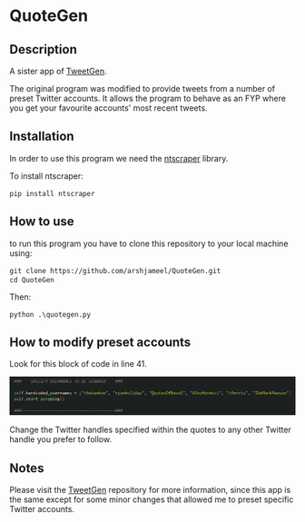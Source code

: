 # QuoteGen

## Description
A sister app of [TweetGen](https://github.com/arshjameel/TweetGen). 

The original program was modified to provide tweets from a number of preset Twitter accounts. It allows the program to behave as an FYP where you get your favourite accounts' most recent tweets.

## Installation
In order to use this program we need the [ntscraper](https://github.com/bocchilorenzo/ntscraper) library.

To install ntscraper:
```
pip install ntscraper
```

## How to use
to run this program you have to clone this repository to your local machine using:
```
git clone https://github.com/arshjameel/QuoteGen.git
cd QuoteGen
```
Then:
```
python .\quotegen.py
```

## How to modify preset accounts
Look for this block of code in line 41.

![image](https://github.com/arshjameel/QuoteGen/blob/main/assets/quotegenusernames.png)

Change the Twitter handles specified within the quotes to any other Twitter handle you prefer to follow.

## Notes
Please visit the [TweetGen](https://github.com/arshjameel/TweetGen) repository for more information, since this app is the same except for some minor changes that allowed me to preset specific Twitter accounts.
